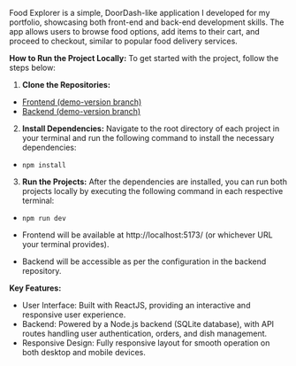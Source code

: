 Food Explorer is a simple, DoorDash-like application I developed for my portfolio, showcasing both front-end and back-end development skills. The app allows users to browse food options, add items to their cart, and proceed to checkout, similar to popular food delivery services.

**How to Run the Project Locally:**
To get started with the project, follow the steps below:

1. **Clone the Repositories:**

- [Frontend (demo-version branch)](https://github.com/iYagoMR/food-explorer-front/tree/demo-version)
- [Backend (demo-version branch)](https://github.com/iYagoMR/food-explorer-api/tree/demo-version)

2. **Install Dependencies:** Navigate to the root directory of each project in your terminal and run the following command to install the necessary dependencies:

- `npm install`

3. **Run the Projects:** After the dependencies are installed, you can run both projects locally by executing the following command in each respective terminal:

- `npm run dev`

- Frontend will be available at http://localhost:5173/ (or whichever URL your terminal provides).
- Backend will be accessible as per the configuration in the backend repository.
  
**Key Features:**

- User Interface: Built with ReactJS, providing an interactive and responsive user experience.
- Backend: Powered by a Node.js backend (SQLite database), with API routes handling user authentication, orders, and dish management.
- Responsive Design: Fully responsive layout for smooth operation on both desktop and mobile devices.
